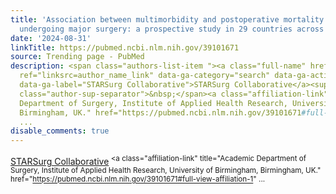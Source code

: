 ```yaml
---
title: 'Association between multimorbidity and postoperative mortality in patients
  undergoing major surgery: a prospective study in 29 countries across Europe...'
date: '2024-08-31'
linkTitle: https://pubmed.ncbi.nlm.nih.gov/39101671
source: Trending page - PubMed
description: <span class="authors-list-item "><a class="full-name" href="https://pubmed.ncbi.nlm.nih.gov/?term=STARSurg+Collaborative%5BCorporate+Author%5D"
  ref="linksrc=author_name_link" data-ga-category="search" data-ga-action="author_link"
  data-ga-label="STARSurg Collaborative">STARSurg Collaborative</a><sup class="affiliation-links"><span
  class="author-sup-separator">&nbsp;</span><a class="affiliation-link" title="Academic
  Department of Surgery, Institute of Applied Health Research, University of Birmingham,
  Birmingham, UK." href="https://pubmed.ncbi.nlm.nih.gov/39101671#full-view-affiliation-1"
  ...
disable_comments: true
---
```

<span class="authors-list-item "><a class="full-name" href="https://pubmed.ncbi.nlm.nih.gov/?term=STARSurg+Collaborative%5BCorporate+Author%5D" ref="linksrc=author_name_link" data-ga-category="search" data-ga-action="author_link" data-ga-label="STARSurg Collaborative">STARSurg Collaborative</a><sup class="affiliation-links"><span class="author-sup-separator">&nbsp;</span><a class="affiliation-link" title="Academic Department of Surgery, Institute of Applied Health Research, University of Birmingham, Birmingham, UK." href="https://pubmed.ncbi.nlm.nih.gov/39101671#full-view-affiliation-1" ...